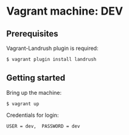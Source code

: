 # Vagrant machine: DEV
## Prerequisites
Vagrant-Landrush plugin is required:

    $ vagrant plugin install landrush
    
## Getting started
Bring up the machine:

    $ vagrant up

Credentials for login:

    USER = dev,  PASSWORD = dev
